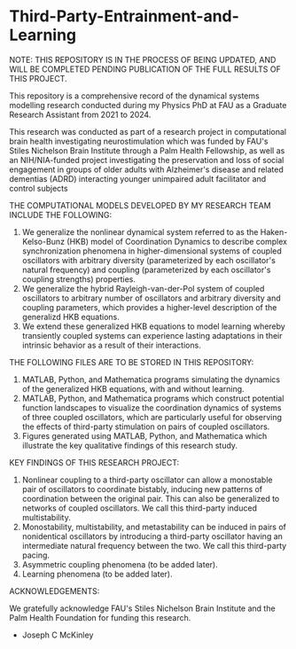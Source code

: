 # Third-Party-Entrainment-and-Learning

NOTE: THIS REPOSITORY IS IN THE PROCESS OF BEING UPDATED, AND WILL BE COMPLETED PENDING PUBLICATION OF THE FULL RESULTS OF THIS PROJECT.


This repository is a comprehensive record of the dynamical systems modelling research conducted during my Physics PhD at FAU as a Graduate Research Assistant from 2021 to 2024.

This research was conducted as part of a research project in computational brain health investigating neurostimulation which was funded by FAU's Stiles Nichelson Brain Institute through a Palm Health Fellowship, as well as an NIH/NIA-funded project investigating the preservation and loss of social engagement in groups of older adults with Alzheimer's disease and related dementias (ADRD) interacting younger unimpaired adult facilitator and control subjects


THE COMPUTATIONAL MODELS DEVELOPED BY MY RESEARCH TEAM INCLUDE THE FOLLOWING:

1. We generalize the nonlinear dynamical system referred to as the Haken-Kelso-Bunz (HKB) model of Coordination Dynamics to describe complex synchronization phenomena in higher-dimensional systems of coupled oscillators with arbitrary diversity (parameterized by each oscillator's natural frequency) and coupling (parameterized by each oscillator's coupling strengths) properties.
2. We generalize the hybrid Rayleigh-van-der-Pol system of coupled oscillators to arbitrary number of oscillators and arbitrary diversity and coupling parameters, which provides a higher-level description of the generalizd HKB equations.
3. We extend these generalized HKB equations to model learning whereby transiently coupled systems can experience lasting adaptations in their intrinsic behavior as a result of their interactions.


THE FOLLOWING FILES ARE TO BE STORED IN THIS REPOSITORY:

1. MATLAB, Python, and Mathematica programs simulating the dynamics of the generalized HKB equations, with and without learning.
2. MATLAB, Python, and Mathematica programs which construct potential function landscapes to visualize the coordination dynamics of systems of three coupled oscillators, which are particularly useful for observing the effects of third-party stimulation on pairs of coupled oscillators.
3. Figures generated using MATLAB, Python, and Mathematica which illustrate the key qualitative findings of this research study.


KEY FINDINGS OF THIS RESEARCH PROJECT:

1. Nonlinear coupling to a third-party oscillator can allow a monostable pair of oscillators to coordinate bistably, inducing new patterns of coordination between the original pair.  This can also be generalized to networks of coupled oscillators.  We call this third-party induced multistability.
2. Monostability, multistability, and metastability can be induced in pairs of nonidentical oscillators by introducing a third-party oscillator having an intermediate natural frequency between the two.  We call this third-party pacing.
3. Asymmetric coupling phenomena (to be added later).
4. Learning phenomena (to be added later).

ACKNOWLEDGEMENTS: 

We gratefully acknowledge FAU's Stiles Nichelson Brain Institute and the Palm Health Foundation for funding this research.

- Joseph C McKinley
